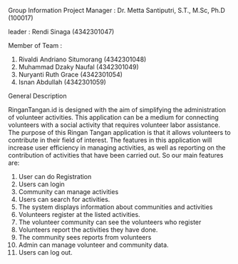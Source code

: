 Group Information
Project Manager :  Dr. Metta Santiputri, S.T., M.Sc, Ph.D (100017)

leader : Rendi Sinaga (4342301047)

Member of Team :
1. Rivaldi Andriano Situmorang (4342301048)
2. Muhammad Dzaky Naufal (4342301049)
3. Nuryanti Ruth Grace (4342301054)
4. Isnan Abdullah (4342301059)

General Description

RinganTangan.id is designed with the aim of simplifying the administration of volunteer activities. This application can be a medium for connecting volunteers with a social activity that requires volunteer labor assistance. The purpose of this Ringan Tangan application is that it allows volunteers to contribute in their field of interest. The features in this application will increase user efficiency in managing activities, as well as reporting on the contribution of activities that have been carried out.
So our main features are:
1. User can do Registration 
2. Users can login
3. Community can manage activities 
4. Users can search for activities.
5. The system displays information about communities and activities
6. Volunteers register at the listed activities.
7. The volunteer community can see the volunteers who register
8. Volunteers report the activities they have done.
9. The community sees reports from volunteers 
10. Admin can manage volunteer and community data.
11. Users can log out.
      


